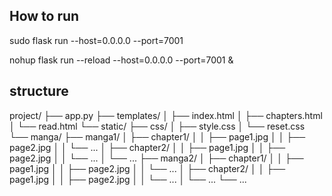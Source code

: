 ## How to run 
sudo flask run --host=0.0.0.0 --port=7001

nohup flask run --reload --host=0.0.0.0 --port=7001 &


## structure 
project/
├── app.py
├── templates/
│   ├── index.html
│   ├── chapters.html
│   └── read.html
└── static/
    ├── css/
    │   ├── style.css
    │   └── reset.css
    └── manga/
        ├── manga1/
        │   ├── chapter1/
        │   │   ├── page1.jpg
        │   │   ├── page2.jpg
        │   │   └── ...
        │   ├── chapter2/
        │   │   ├── page1.jpg
        │   │   ├── page2.jpg
        │   │   └── ...
        │   └── ...
        ├── manga2/
        │   ├── chapter1/
        │   │   ├── page1.jpg
        │   │   ├── page2.jpg
        │   │   └── ...
        │   ├── chapter2/
        │   │   ├── page1.jpg
        │   │   ├── page2.jpg
        │   │   └── ...
        │   └── ...
        └── ...

